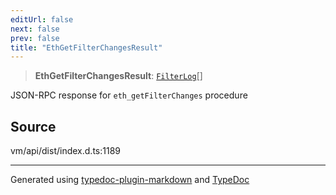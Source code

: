 ```yaml
---
editUrl: false
next: false
prev: false
title: "EthGetFilterChangesResult"
---
```


> **EthGetFilterChangesResult**: [`FilterLog`](/generated/type-aliases/filterlog/)[]

JSON-RPC response for `eth_getFilterChanges` procedure

## Source

vm/api/dist/index.d.ts:1189

***
Generated using [typedoc-plugin-markdown](https://www.npmjs.com/package/typedoc-plugin-markdown) and [TypeDoc](https://typedoc.org/)

